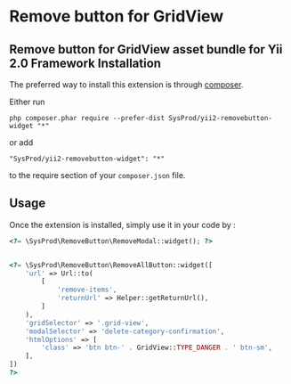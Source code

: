 Remove button for GridView
==========================
Remove button for GridView asset bundle for Yii 2.0 Framework
Installation
------------

The preferred way to install this extension is through [composer](http://getcomposer.org/download/).

Either run

```
php composer.phar require --prefer-dist SysProd/yii2-removebutton-widget "*"
```

or add

```
"SysProd/yii2-removebutton-widget": "*"
```

to the require section of your `composer.json` file.


Usage
-----

Once the extension is installed, simply use it in your code by  :

```php
<?= \SysProd\RemoveButton\RemoveModal::widget(); ?>


<?= \SysProd\RemoveButton\RemoveAllButton::widget([
    'url' => Url::to(
        [
            'remove-items',
            'returnUrl' => Helper::getReturnUrl(),
        ]
    ),
    'gridSelector' => '.grid-view',
    'modalSelector' => 'delete-category-confirmation',
    'htmlOptions' => [
        'class' => 'btn btn-' . GridView::TYPE_DANGER . ' btn-sm',
    ],
])
?>
```